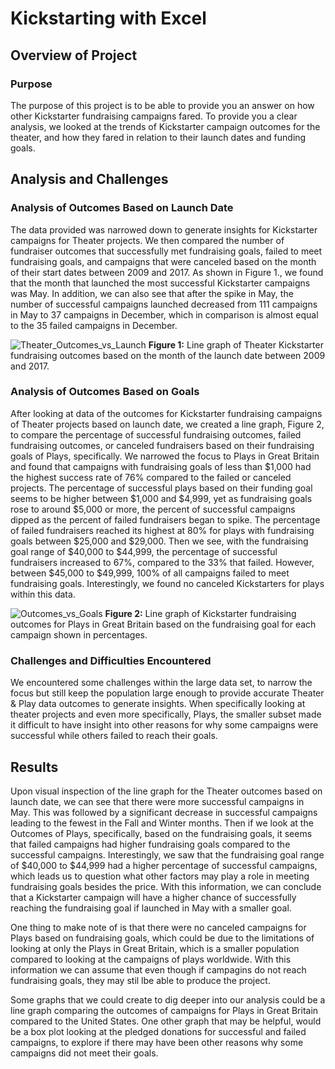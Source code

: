 # Kickstarting with Excel

## Overview of Project

### Purpose
The purpose of this project is to be able to provide you an answer on how other Kickstarter fundraising campaigns fared. To provide you a clear analysis, we looked at the trends of Kickstarter campaign outcomes for the theater, and how they fared in relation to their launch dates and funding goals.
## Analysis and Challenges

### Analysis of Outcomes Based on Launch Date
The data provided was narrowed down to generate insights for Kickstarter campaigns for Theater projects. We then compared the number of fundraiser outcomes that successfully met fundraising goals, failed to meet fundraising goals, and campaigns that were canceled based on the month of their start dates between 2009 and 2017. As shown in Figure 1., we found that the month that launched the most successful Kickstarter campaigns was May. In addition, we can also see that after the spike in May, the number of successful campaigns launched decreased from 111 campaigns in May to 37 campaigns in December, which in comparison is almost equal to the 35 failed campaigns in December. 

![Theater_Outcomes_vs_Launch](https://user-images.githubusercontent.com/102122063/161401667-f2a5c874-7fcb-4dbe-8e67-14fc8fdc624b.png)
**Figure 1:** Line graph of Theater Kickstarter fundraising outcomes based on the month of the launch date between 2009 and 2017.  
### Analysis of Outcomes Based on Goals
After looking at data of the outcomes for Kickstarter fundraising campaigns of Theater projects based on launch date, we created a line graph, Figure 2, to compare the percentage of successful fundraising outcomes, failed fundraising outcomes, or canceled fundraisers based on their fundraising goals of Plays, specifically. We narrowed the focus to Plays in Great Britain and found that campaigns with fundraising goals of less than $1,000 had the highest success rate of 76% compared to the failed or canceled projects. The percentage of successful plays based on their funding goal seems to be higher between $1,000 and $4,999, yet as fundraising goals rose to around $5,000 or more, the percent of successful campaigns dipped as the percent of failed fundraisers began to spike. The percentage of failed fundraisers reached its highest at 80% for plays with fundraising goals between $25,000 and $29,000. Then we see, with the fundraising goal range of $40,000 to $44,999, the percentage of successful fundraisers increased to 67%, compared to the 33% that failed. However, between $45,000 to $49,999, 100% of all campaigns failed to meet fundraising goals. Interestingly, we found no canceled Kickstarters for plays within this data.

![Outcomes_vs_Goals](https://user-images.githubusercontent.com/102122063/161401589-fd93e00b-e58f-48ed-9e9f-34f4593462f8.png)
**Figure 2:** Line graph of Kickstarter fundraising outcomes for Plays in Great Britain based on the fundraising goal for each campaign shown in percentages. 
### Challenges and Difficulties Encountered
We encountered some challenges within the large data set, to narrow the focus but still keep the population large enough to provide accurate Theater & Play data outcomes to generate insights. When specifically looking at theater projects and even more specifically, Plays, the smaller subset made it difficult to have insight into other reasons for why some campaigns were successful while others failed to reach their goals. 

## Results

Upon visual inspection of the line graph for the Theater outcomes based on launch date, we can see that there were more successful campaigns in May. This was followed by a significant decrease in successful campaigns leading to the fewest in the Fall and Winter months. Then if we look at the Outcomes of Plays, specifically, based on the fundraising goals, it seems that failed campaigns had higher fundraising goals compared to the successful campaigns.  Interestingly, we saw that the fundraising goal range of $40,000 to $44,999 had a higher percentage of successful campaigns, which leads us to question what other factors may play a role in meeting fundraising goals besides the price. With this information, we can conclude that a Kickstarter campaign will have a higher chance of successfully reaching the fundraising goal if launched in May with a smaller goal. 

One thing to make note of is that there were no canceled campaigns for Plays based on fundraising goals, which could be due to the limitations of looking at only the Plays in Great Britain, which is a smaller population compared to looking at the campaigns of plays worldwide. With this information we can assume that even though if campagins do not reach fundraising goals, they may stil lbe able to produce the project.

Some graphs that we could create to dig deeper into our analysis could be a line graph comparing the outcomes of campaigns for Plays in Great Britain compared to the United States. One other graph that may be helpful, would be a box plot looking at the pledged donations for successful and failed campaigns, to explore if there may have been other reasons why some campaigns did not meet their goals. 


